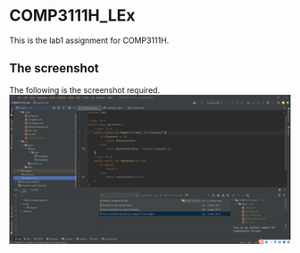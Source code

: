 # COMP3111H_LEx
This is the lab1 assignment for COMP3111H.

## The screenshot
The following is the screenshot required.
![image_text](https://github.com/ykchizs/COMP3111H_LEx/blob/master/src/main/java/lab1/screenshot.png)
